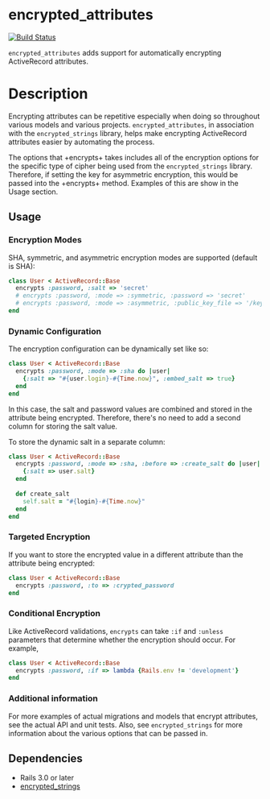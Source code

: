 # encrypted_attributes

[![Build Status](https://travis-ci.org/kwiest/encrypted_attributes.png)](https://travis-ci.org/kwiest/encrypted_attributes)

`encrypted_attributes` adds support for automatically encrypting ActiveRecord
attributes.

# Description

Encrypting attributes can be repetitive especially when doing so throughout
various models and various projects.  `encrypted_attributes`, in association
with the `encrypted_strings` library, helps make encrypting ActiveRecord
attributes easier by automating the process.

The options that +encrypts+ takes includes all of the encryption options for
the specific type of cipher being used from the `encrypted_strings` library.
Therefore, if setting the key for asymmetric encryption, this would be passed
into the +encrypts+ method.  Examples of this are show in the Usage section.

## Usage

### Encryption Modes

SHA, symmetric, and asymmetric encryption modes are supported (default is SHA):

```ruby
class User < ActiveRecord::Base
  encrypts :password, :salt => 'secret'
  # encrypts :password, :mode => :symmetric, :password => 'secret'
  # encrypts :password, :mode => :asymmetric, :public_key_file => '/keys/public', :private_key_file => '/keys/private'
end
```

### Dynamic Configuration

The encryption configuration can be dynamically set like so:

```ruby
class User < ActiveRecord::Base
  encrypts :password, :mode => :sha do |user|
    {:salt => "#{user.login}-#{Time.now}", :embed_salt => true}
  end
end
```

In this case, the salt and password values are combined and stored in the
attribute being encrypted.  Therefore, there's no need to add a second column
for storing the salt value.

To store the dynamic salt in a separate column:

```ruby
class User < ActiveRecord::Base
  encrypts :password, :mode => :sha, :before => :create_salt do |user|
    {:salt => user.salt}
  end
  
  def create_salt
    self.salt = "#{login}-#{Time.now}"
  end
end
```

### Targeted Encryption

If you want to store the encrypted value in a different attribute than the
attribute being encrypted:

```ruby
class User < ActiveRecord::Base
  encrypts :password, :to => :crypted_password
end
```

### Conditional Encryption

Like ActiveRecord validations, `encrypts` can take `:if` and `:unless`
parameters that determine whether the encryption should occur.  For example,

```ruby
class User < ActiveRecord::Base
  encrypts :password, :if => lambda {Rails.env != 'development'}
end
```

### Additional information

For more examples of actual migrations and models that encrypt attributes,
see the actual API and unit tests.  Also, see `encrypted_strings` for more
information about the various options that can be passed in.

## Dependencies

* Rails 3.0 or later
* [encrypted_strings](http://github.com/pluginaweek/encrypted_strings)
